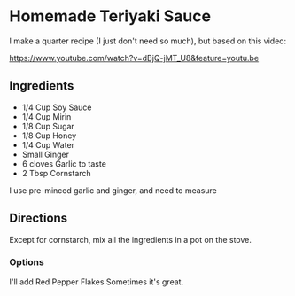 
# Homemade Teriyaki Sauce
I make a quarter recipe (I just don't need so much), but based on this video:

https://www.youtube.com/watch?v=dBjQ-jMT_U8&feature=youtu.be

## Ingredients
* 1/4 Cup Soy Sauce
* 1/4 Cup Mirin
* 1/8 Cup Sugar
* 1/8 Cup Honey
* 1/4 Cup Water
* Small Ginger
* 6 cloves Garlic to taste
* 2 Tbsp Cornstarch

I use pre-minced garlic and ginger, and need to measure

## Directions
Except for cornstarch, mix all the ingredients in a pot on the stove.


### Options
I'll add Red Pepper Flakes Sometimes it's great.
